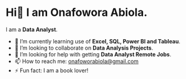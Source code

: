 # Hi👋 I am **Onafowora Abiola**. 

I am a **Data Analyst**.

- 🌱 I’m currently learning use of **Excel, SQL, Power BI and Tableau**.
- 👯 I’m looking to collaborate on **Data Analysis Projects**.
- 🤔 I’m looking for help with getting **Data Analyst Remote Jobs**.
- 📫 How to reach me: [onafoworabiola@gmail.com](onafoworaabiola@gmail.com)
- ⚡ Fun fact: I am a book lover!
  
